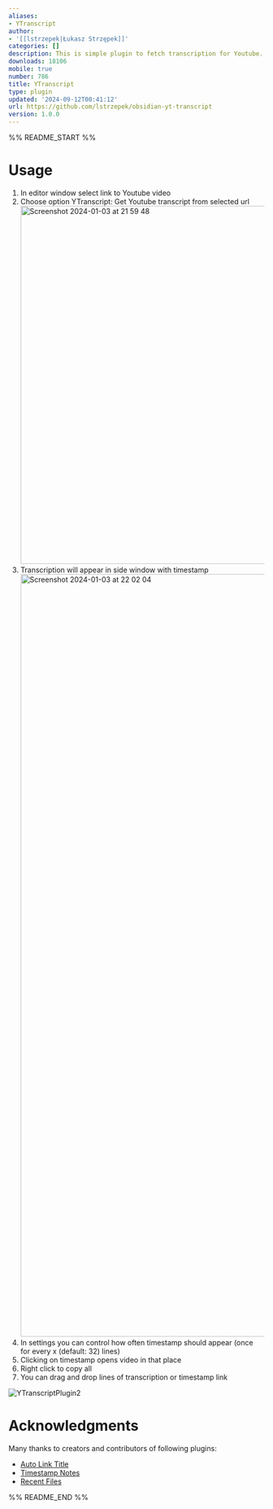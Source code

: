 ```yaml
---
aliases:
- YTranscript
author:
- '[[lstrzepek|Łukasz Strzępek]]'
categories: []
description: This is simple plugin to fetch transcription for Youtube.
downloads: 18106
mobile: true
number: 786
title: YTranscript
type: plugin
updated: '2024-09-12T00:41:12'
url: https://github.com/lstrzepek/obsidian-yt-transcript
version: 1.0.0
---
```


%% README_START %%

# Usage

1. In editor window select link to Youtube video
2. Choose option YTranscript: Get Youtube transcript from selected url <img width="704" alt="Screenshot 2024-01-03 at 21 59 48" src="https://github.com/lstrzepek/obsidian-yt-transcript/assets/185352/9a0d7fd5-f830-408c-b7d8-73840e7e2d1b">
3. Transcription will appear in side window with timestamp <img width="1499" alt="Screenshot 2024-01-03 at 22 02 04" src="https://github.com/lstrzepek/obsidian-yt-transcript/assets/185352/1412b043-ffe0-4f56-a448-307afbba1bb7">
4. In settings you can control how often timestamp should appear (once for every x (default: 32) lines)
5. Clicking on timestamp opens video in that place
6. Right click to copy all
7. You can drag and drop lines of transcription or timestamp link

![YTranscriptPlugin2](https://user-images.githubusercontent.com/185352/212565518-3afc897a-84f1-479c-b588-cd35dd8b6cd3.gif)

# Acknowledgments

Many thanks to creators and contributors of following plugins:

-   [Auto Link Title](https://github.com/zolrath/obsidian-auto-link-title)
-   [Timestamp Notes](https://github.com/juliang22/ObsidianTimestampNotes)
-   [Recent Files](https://github.com/tgrosinger/recent-files-obsidian)


%% README_END %%
